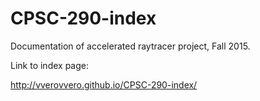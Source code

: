 # CPSC-290-index
Documentation of accelerated raytracer project, Fall 2015.

Link to index page:

http://vverovvero.github.io/CPSC-290-index/
